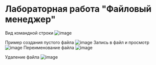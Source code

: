 # Лабораторная работа "Файловый менеджер"
Вид командной строки
![image](https://user-images.githubusercontent.com/72358616/141156628-c59d1152-1087-4494-84c4-c6ba4c2859f2.png)

Пример создания пустого файла
![image](https://user-images.githubusercontent.com/72358616/141156734-270f6314-de29-4850-badd-1f2eabe7635b.png)
 Запись в файл и просмотр
 ![image](https://user-images.githubusercontent.com/72358616/141156823-a2954f21-f03c-415b-bde2-f590a25062c5.png)
Переименование файла
![image](https://user-images.githubusercontent.com/72358616/141157102-0c30e046-3e6d-43a3-8a7a-929c32582e86.png)


Удаление файла
![image](https://user-images.githubusercontent.com/72358616/141157008-1e38ce11-923a-4b04-b8af-329497dbee21.png)
